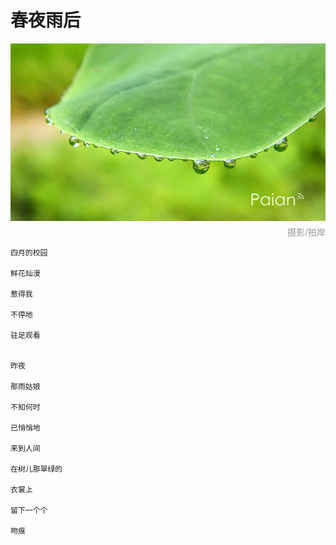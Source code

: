 # 春夜雨后

![雨珠](images/yuzhu.jpg)
<div style="margin-top:-10px;color:#999;text-align:right;">摄影/拍岸</div>

```
四月的校园

鲜花灿漫

惹得我

不停地

驻足观看


昨夜

那雨姑娘

不知何时

已悄悄地

来到人间

在树儿那翠绿的

衣裳上

留下一个个

吻痕
```